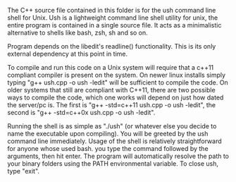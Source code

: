 The C++ source file contained in this folder is for the ush command line shell for Unix.
Ush is a lightweight command line shell utility for unix, the entire
program is contained in a single source file. It acts as a minimalistic alternative
to shells like bash, zsh, sh and so on.

Program depends on the libedit's readline() functionality. This is its only external dependency at this
point in time.

To compile and run this code on a Unix system will require that a c++11 compliant compiler is present on the system.
On newer linux installs simply typing "g++ ush.cpp -o ush -ledit" will be sufficient to compile the code. On older systems
that still are compliant with C++11, there are two possible ways to compile the code, which one works will depend on just
how dated the server/pc is. The first is "g++ -std=c++11 ush.cpp -o ush -ledit", the second is "g++ -std=c++0x ush.cpp -o ush -ledit".

Running the shell is as simple as "./ush" (or whatever else you decide to name the executable upon compiling). You will
be greeted by the ush command line immediately. Usage of the shell is relatively straightforward for anyone whose used bash.
you type the command followed by the arguments, then hit enter. The program will automatically resolve the path to your binary folders
using the PATH environmental variable. To close ush, type "exit".